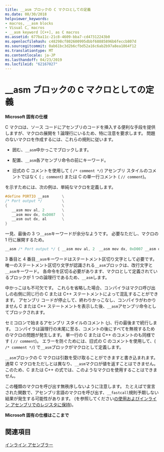 ```yaml
---
title: __asm ブロックの C マクロとしての定義
ms.date: 08/30/2018
helpviewer_keywords:
- macros, __asm blocks
- Visual C, macros
- __asm keyword [C++], as C macros
ms.assetid: 677ba11c-21c8-4609-bba7-cd47312243b0
ms.openlocfilehash: c48298cf802600995dbbf68885896b6feccb807d
ms.sourcegitcommit: 0ab61bc3d2b6cfbd52a16c6ab2b97a8ea1864f12
ms.translationtype: MT
ms.contentlocale: ja-JP
ms.lasthandoff: 04/23/2019
ms.locfileid: "62167027"
---
```

# <a name="defining-asm-blocks-as-c-macros"></a>__asm ブロックの C マクロとしての定義

**Microsoft 固有の仕様**

C マクロは、ソース コードにアセンブリのコードを挿入する便利な手段を提供しますが、マクロの展開を 1 論理行にいるため、特に注意を要求します。 問題のないマクロを作成するには、これらの規則に従います。

- 囲む、`__asm`中かっこでブロックします。

- 配置、`__asm`各アセンブリ命令の前にキーワード。

- 旧式の C コメントを使用して ( `/* comment */`) アセンブリ スタイルのコメントではなく ( `; comment`) または C の単一行コメント ( `// comment`)。

を示すためには、次の例は、単純なマクロを定義します。

```cpp
#define PORTIO __asm      \
/* Port output */         \
{                         \
   __asm mov al, 2        \
   __asm mov dx, 0xD007   \
   __asm out dx, al       \
}
```

一見、最後の 3 つ`__asm`キーワードが余分なようです。 必要なただし、マクロの 1 行に展開するため。

```cpp
__asm /* Port output */ { __asm mov al, 2  __asm mov dx, 0xD007 __asm out dx, al }
```

3 番目と 4 番目`__asm`キーワードはステートメント区切り文字として必要です。 唯一のステートメント区切り文字が認識される`__asm`ブロックは、改行文字と`__asm`キーワード。 各命令を区切る必要があります、マクロとして定義されているブロックが 1 つの論理行であるため、`__asm`します。

中かっこはも不可欠です。 これらを省略した場合、コンパイラはマクロ呼び出しの右側に同じ行の C または C++ ステートメントによって混乱することができます。 アセンブリ コードが停止して、終わりかっこなし、コンパイラがわかりません C または C++ ステートメントを表示した後、`__asm`アセンブリ命令としてブロックされます。

セミコロンで始まるアセンブリ スタイルのコメント (**;**)、行の最後まで続行します。 コンパイラは論理行の末尾に至る、コメントの後にすべてを無視するためのマクロの問題が発生します。 単一行の C または C++ のコメントのも同様です ( `// comment`)。 エラーを防ぐためには、旧式の C のコメントを使用して、( `/* comment */`) で`__asm`ブロックがマクロとして定義します。

`__asm`ブロックの C マクロは引数を受け取ることができますと書き込まれます。 通常 C マクロをただしとは異なり、`__asm`マクロが値を返すことはできません。 このため、C または C++ の式では、このようなマクロを使用することはできません。

この種類のマクロを呼び出す無秩序しないように注意します。 たとえばで宣言された関数で、アセンブリ言語のマクロを呼び出す、`__fastcall`規則予期しない結果が発生する可能性があります。 (を参照してください[の使用およびインライン アセンブリでのレジスタに保持](../../assembler/inline/using-and-preserving-registers-in-inline-assembly.md))。

**Microsoft 固有の仕様はここまで**

## <a name="see-also"></a>関連項目

[インライン アセンブラー](../../assembler/inline/inline-assembler.md)<br/>